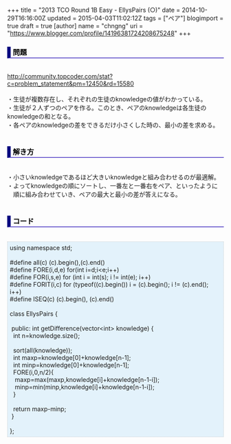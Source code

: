 +++
title = "2013 TCO Round 1B Easy - EllysPairs (○)"
date = 2014-10-29T16:16:00Z
updated = 2015-04-03T11:02:12Z
tags = ["ペア"]
blogimport = true
draft = true
[author]
	name = "chngng"
	uri = "https://www.blogger.com/profile/14196381724208675248"
+++

<div dir="ltr" style="text-align: left;" trbidi="on"><h3 style="border-bottom: 2px solid slateblue; border-left: 8px solid navy; color: black; padding: 0px 0px 1px 5px;">問題 </h3><br /><a href="http://community.topcoder.com/stat?c=problem_statement&amp;pm=12450&amp;rd=15580" target="_blank">http://community.topcoder.com/stat?c=problem_statement&amp;pm=12450&amp;rd=15580</a><br /><br />・生徒が複数存在し、それぞれの生徒のknowledgeの値がわかっている。<br />・生徒が２人ずつのペアを作る。このとき、ペアのknowledgeは各生徒のknowledgeの和となる。<br />・各ペアのknowledgeの差をできるだけ小さくした時の、最小の差を求める。<br /><br /><h3 style="border-bottom: 2px solid slateblue; border-left: 8px solid navy; color: black; padding: 0px 0px 1px 5px;">解き方 </h3><br />・小さいknowledgeであるほど大きいknowledgeと組み合わせるのが最適解。<br />・よってknowledgeの順にソートし、一番左と一番右をペア、といったように<br />　順に組み合わせていき、ペアの最大と最小の差が答えになる。<br /><br /><h3 style="border-bottom: 2px solid slateblue; border-left: 8px solid navy; color: black; padding: 0px 0px 1px 5px;">コード </h3><br /><div style="background-color: #e3f2fb; border: 1px dotted #CCCCCC; padding: 5px;">using namespace std;<br /><br />#define all(c) (c).begin(),(c).end()<br />#define FORE(i,d,e) for(int i=d;i&lt;e;i++)<br />#define FOR(i,s,e) for (int i = int(s); i != int(e); i++)<br />#define FORIT(i,c) for (typeof((c).begin()) i = (c).begin(); i != (c).end(); i++)<br />#define ISEQ(c) (c).begin(), (c).end()<br /><br />class EllysPairs {<br /><br /><span class="Apple-tab-span" style="white-space: pre;"> </span>public: int getDifference(vector&lt;int&gt; knowledge) {<br /><span class="Apple-tab-span" style="white-space: pre;">  </span>int n=knowledge.size();<br /><br /><span class="Apple-tab-span" style="white-space: pre;">  </span>sort(all(knowledge));<br /><span class="Apple-tab-span" style="white-space: pre;">  </span>int maxp=knowledge[0]+knowledge[n-1];<br /><span class="Apple-tab-span" style="white-space: pre;">  </span>int minp=knowledge[0]+knowledge[n-1];<br /><span class="Apple-tab-span" style="white-space: pre;">  </span>FORE(i,0,n/2){<br /><span class="Apple-tab-span" style="white-space: pre;">   </span>maxp=max(maxp,knowledge[i]+knowledge[n-1-i]);<br /><span class="Apple-tab-span" style="white-space: pre;">   </span>minp=min(minp,knowledge[i]+knowledge[n-1-i]);<br /><span class="Apple-tab-span" style="white-space: pre;">  </span>}<br /><br /><span class="Apple-tab-span" style="white-space: pre;">  </span>return maxp-minp;<br /><span class="Apple-tab-span" style="white-space: pre;"> </span>}<br /><br />};</div></div>
